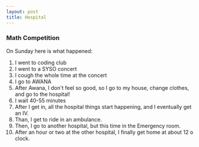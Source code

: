 ```yaml
---
layout: post
title: Hospital
---
```


### Math Competition

On Sunday here is what happened:
1. I went to coding club
2. I went to a SYSO concert
3. I cough the whole time at the concert
4. I go to AWANA
5. After Awana, I don't feel so good, so I go to my house, change clothes, and go to the hospital!
6. I wait 40-55 minutes
7. After I get in, all the hospital things start happening, and I eventually get an IV.
8. Than, I get to ride in an ambulance.
9. Then, I go to another hospital, but this time in the Emergency room.
10. After an hour or two at the other hospital, I finally get home at about 12 o clock.
